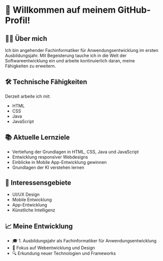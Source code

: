 # 👋 Willkommen auf meinem GitHub-Profil!

## 👨‍💻 Über mich
Ich bin angehender Fachinformatiker für Anwendungsentwicklung im ersten Ausbildungsjahr. Mit Begeisterung tauche ich in die Welt der Softwareentwicklung ein und arbeite kontinuierlich daran, meine Fähigkeiten zu erweitern.

## 🛠 Technische Fähigkeiten
Derzeit arbeite ich mit:
- HTML
- CSS
- Java
- JavaScript

## 📚 Aktuelle Lernziele
- Vertiefung der Grundlagen in HTML, CSS, Java und JavaScript
- Entwicklung responsiver Webdesigns
- Einblicke in Mobile App-Entwicklung gewinnen
- Grundlagen der KI verstehen lernen

## 🎯 Interessensgebiete
- UI/UX Design
- Mobile Entwicklung
- App-Entwicklung
- Künstliche Intelligenz

## 📈 Meine Entwicklung
- 🎓 1. Ausbildungsjahr als Fachinformatiker für Anwendungsentwicklung
- 🌱 Fokus auf Webentwicklung und Design
- 🔍 Erkundung neuer Technologien und Frameworks
